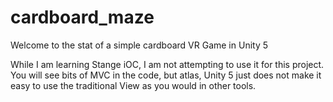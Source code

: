 # cardboard_maze

Welcome to the stat of a simple cardboard VR Game in Unity 5

While I am learning Stange iOC, I am not attempting to use it for this project. You will see bits of MVC in the code, but atlas, Unity 5 just does not make it easy to use the traditional View as you would in other tools.


